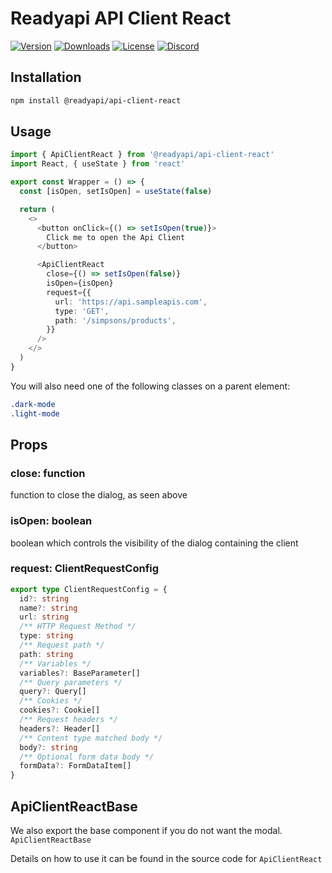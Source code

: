 # Readyapi API Client React

[![Version](https://img.shields.io/npm/v/%40readyapi/api-client-react)](https://www.npmjs.com/package/@readyapi/api-client-react)
[![Downloads](https://img.shields.io/npm/dm/%40readyapi/api-client-react)](https://www.npmjs.com/package/@readyapi/api-client-react)
[![License](https://img.shields.io/npm/l/%40scalar%2Fapi-client-react)](https://www.npmjs.com/package/@readyapi/api-client-react)
[![Discord](https://img.shields.io/discord/1135330207960678410?style=flat&color=5865F2)](https://discord.gg/scalar)

## Installation

```bash
npm install @readyapi/api-client-react
```

## Usage

```ts
import { ApiClientReact } from '@readyapi/api-client-react'
import React, { useState } from 'react'

export const Wrapper = () => {
  const [isOpen, setIsOpen] = useState(false)

  return (
    <>
      <button onClick={() => setIsOpen(true)}>
        Click me to open the Api Client
      </button>

      <ApiClientReact
        close={() => setIsOpen(false)}
        isOpen={isOpen}
        request={{
          url: 'https://api.sampleapis.com',
          type: 'GET',
          path: '/simpsons/products',
        }}
      />
    </>
  )
}
```

You will also need one of the following classes on a parent element:

```css
.dark-mode
.light-mode
```

## Props

### close: function

function to close the dialog, as seen above

### isOpen: boolean

boolean which controls the visibility of the dialog containing the client

### request: ClientRequestConfig

```ts
export type ClientRequestConfig = {
  id?: string
  name?: string
  url: string
  /** HTTP Request Method */
  type: string
  /** Request path */
  path: string
  /** Variables */
  variables?: BaseParameter[]
  /** Query parameters */
  query?: Query[]
  /** Cookies */
  cookies?: Cookie[]
  /** Request headers */
  headers?: Header[]
  /** Content type matched body */
  body?: string
  /** Optional form data body */
  formData?: FormDataItem[]
}
```

## ApiClientReactBase

We also export the base component if you do not want the modal.
`ApiClientReactBase`

Details on how to use it can be found in the source code for `ApiClientReact`
